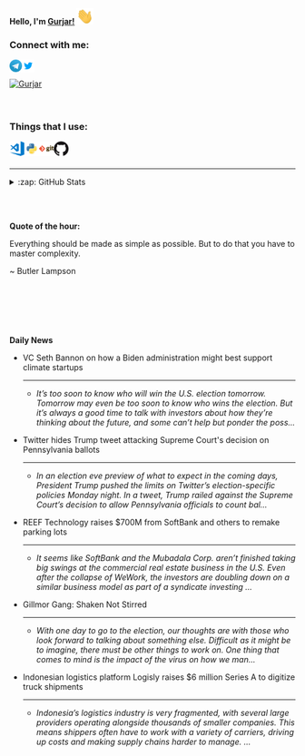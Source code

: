 #### Hello, I'm [Gurjar!](https://GurjarKing.github.io) <img src="https://raw.githubusercontent.com/ABSphreak/ABSphreak/master/gifs/Hi.gif" width="30px"></h2>


### Connect with me:

[<img align="left" alt="Gurjar | Telegram" width="22px" src="https://raw.githubusercontent.com/github/explore/80688e429a7d4ef2fca1e82350fe8e3517d3494d/topics/telegram/telegram.png" />][Telegram]
[<img align="left" alt="Gurjar | Twitter" width="22px" src="https://raw.githubusercontent.com/github/explore/80688e429a7d4ef2fca1e82350fe8e3517d3494d/topics/twitter/twitter.png" />][Twitter]
<br >
<br >
<a href="https://github.com/GurjarKing"><img src="https://komarev.com/ghpvc/?username=GurjarKing" alt="Gurjar" /></a> <br />
<br />
<br />
<!-- <br >

![](https://visitor-badge.glitch.me/badge?page_id=GurjarKing)

<br /> -->

### Things that I use:

[<img align="left" alt="Visual Studio Code" width="26px" src="https://raw.githubusercontent.com/github/explore/80688e429a7d4ef2fca1e82350fe8e3517d3494d/topics/visual-studio-code/visual-studio-code.png" />][VSCode]
[<img align="left" alt="Python" width="26px" src="https://raw.githubusercontent.com/github/explore/80688e429a7d4ef2fca1e82350fe8e3517d3494d/topics/python/python.png" />][Python]
[<img align="left" alt="Git" width="26px" src="https://raw.githubusercontent.com/github/explore/80688e429a7d4ef2fca1e82350fe8e3517d3494d/topics/git/git.png" />][Git]
[<img align="left" alt="GitHub" width="26px" src="https://raw.githubusercontent.com/github/explore/78df643247d429f6cc873026c0622819ad797942/topics/github/github.png" />][Github]

<br />
<br />

---
<details>
  <summary>:zap: GitHub Stats</summary>

<img align="left" alt="Gurjar's Github Stats" src="https://github-readme-stats.vercel.app/api?username=GurjarKing&show_icons=true&hide_border=true&count_private=true&include_all_commit=true&theme=algolia" />

</details>

<!-- ### 🔔 My latest tweet
<a href="https://twitter.com/Gurjar_King43" target="_blank">
	<img src="https://github.com/GurjarKing/GurjarKing/raw/master/tweet.png" width="70%" align="center" alt="Click to view on Twitter" title="My latest tweet, as an image"/>
</a> -->
<br>

<pre>

</pre>

**Quote of the hour:**

Everything should be made as simple as possible. But to do that you have to master complexity.

~ Butler Lampson
<pre>

</pre>
<br>
<pre>


</pre>
<strong>Daily News</strong>
  
  - VC Seth Bannon on how a Biden administration might best support climate startups
     <hr/>
     
      - *It’s too soon to know who will win the U.S. election tomorrow. Tomorrow may even be too soon to know who wins the election. But it’s always a good time to talk with investors about how they’re thinking about the future, and some can’t help but ponder the poss…*
     
  - Twitter hides Trump tweet attacking Supreme Court's decision on Pennsylvania ballots
      <hr/>
      
      - *In an election eve preview of what to expect in the coming days, President Trump pushed the limits on Twitter’s election-specific policies Monday night. In a tweet, Trump railed against the Supreme Court’s decision to allow Pennsylvania officials to count bal…*
      
  - REEF Technology raises $700M from SoftBank and others to remake parking lots
      <hr/>
      
      - *It seems like SoftBank and the Mubadala Corp. aren’t finished taking big swings at the commercial real estate business in the U.S. Even after the collapse of WeWork, the investors are doubling down on a similar business model as part of a syndicate investing …*
      
  - Gillmor Gang: Shaken Not Stirred
      <hr/>
      
      - *With one day to go to the election, our thoughts are with those who look forward to talking about something else. Difficult as it might be to imagine, there must be other things to work on. One thing that comes to mind is the impact of the virus on how we man…*
       
  - Indonesian logistics platform Logisly raises $6 million Series A to digitize truck shipments
      <hr/>
       
       - *Indonesia’s logistics industry is very fragmented, with several large providers operating alongside thousands of smaller companies. This means shippers often have to work with a variety of carriers, driving up costs and making supply chains harder to manage. …*
      

<br />

[VSCode]: https://code.visualstudio.com/
[Python]: https://www.python.org/
[Git]: https://git-scm.com/
[Github]: https://github.com/
[Telegram]: https://t.me/Gurjar_King/
[Twitter]: https://twitter.com/Gurjar_King43/
